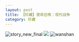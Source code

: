 ```yaml
---
layout: post
title: 【珍藏】使命召唤：现代战争
category: 珍藏
---
```

![story_new_final](http://sfwz6si9l.hd-bkt.clouddn.com/img/story_new_final_0322.png)
![](http://sfwz1kj5p.hd-bkt.clouddn.com/img/call-of-duty-220603-1.jpg)
![wanshan](http://sfwz6si9l.hd-bkt.clouddn.com/img/wanshan.png)





  




